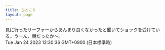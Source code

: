 ```yaml
---
title: ひとこと
layout: page
---
```

<div class="box" dt="1674531036122">
  見に行ったサーファーからあんまり良くなかったと聞いてショックを受けている。うーん、朝だったか〜。
  <div class="content is-small">Tue Jan 24 2023 12:30:36 GMT+0900 (日本標準時)</div>
</div>